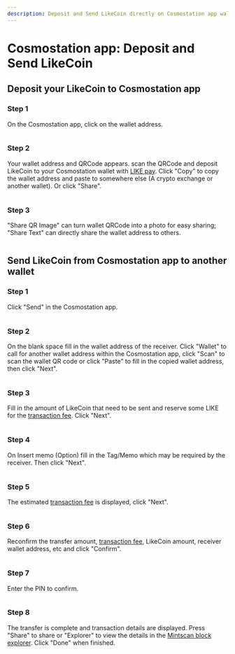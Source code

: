 ```yaml
---
description: Deposit and Send LikeCoin directly on Cosmostation app wallet
---
```


# Cosmostation app: Deposit and Send LikeCoin

## Deposit your LikeCoin to Cosmostation app

### Step 1

On the Cosmostation app, click on the wallet address.

<figure><img src="../../../.gitbook/assets/Cosmostation mobile deposit 1.png" alt=""><figcaption></figcaption></figure>

### Step 2

Your wallet address and QRCode appears. scan the QRCode and deposit LikeCoin to your Cosmostation wallet with [LIKE pay](../../../developer/like-pay/). Click "Copy" to copy the wallet address and paste to somewhere else (A crypto exchange or another wallet). Or click "Share".

<figure><img src="../../../.gitbook/assets/Cosmostation mobile deposit 2.png" alt=""><figcaption></figcaption></figure>

### Step 3

"Share QR Image" can turn wallet QRCode into a photo for easy sharing; "Share Text" can directly share the wallet address to others.

<figure><img src="../../../.gitbook/assets/Cosmostation mobile deposit 3.png" alt=""><figcaption></figcaption></figure>

## **Send LikeCoin from** Cosmostation **app to another wallet**

### Step 1

Click "Send" in the Cosmostation app.

<figure><img src="../../../.gitbook/assets/Cosmostation mobile send 1.png" alt=""><figcaption></figcaption></figure>

### Step 2

On the blank space fill in the wallet address of the receiver. Click "Wallet" to call for another wallet address within the Cosmostation app, click "Scan" to scan the wallet QR code or click "Paste" to fill in the copied wallet address, then click "Next".

<figure><img src="../../../.gitbook/assets/Cosmostation mobile send 2.png" alt=""><figcaption></figcaption></figure>

### Step 3

Fill in the amount of LikeCoin that need to be sent and reserve some LIKE for the [transaction fee](../transaction-fee.md). Click "Next".

<figure><img src="../../../.gitbook/assets/Cosmostation mobile send 3.png" alt=""><figcaption></figcaption></figure>

### Step 4

On Insert memo (Option) fill in the Tag/Memo which may be required by the receiver. Then click "Next".

<figure><img src="../../../.gitbook/assets/Cosmostation mobile send 4.png" alt=""><figcaption></figcaption></figure>

### Step 5&#x20;

The estimated [transaction fee](../transaction-fee.md) is displayed, click "Next".

<figure><img src="../../../.gitbook/assets/Cosmostation mobile send 5.png" alt=""><figcaption></figcaption></figure>

### Step 6

Reconfirm the transfer amount, [transaction fee](../transaction-fee.md), LikeCoin amount, receiver wallet address, etc and click "Confirm".

<figure><img src="../../../.gitbook/assets/Cosmostation mobile send 6.png" alt=""><figcaption></figcaption></figure>

### Step 7

Enter the PIN to confirm.

<figure><img src="../../../.gitbook/assets/Cosmostation mobile send 7.jpg" alt=""><figcaption></figcaption></figure>

### Step 8

The transfer is complete and transaction details are displayed. Press "Share" to share or "Explorer" to view the details in the [Mintscan block explorer](../block-explorer/mintscan.md). Click "Done" when finished.

<figure><img src="../../../.gitbook/assets/Cosmostation mobile send 8.png" alt=""><figcaption></figcaption></figure>
